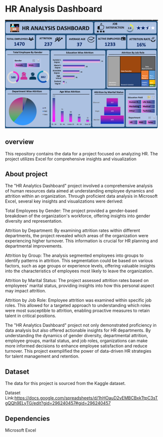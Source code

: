 
# HR Analysis Dashboard
![paris.png](https://github.com/saicharannetha/HR-analysis-dashboard/blob/main/dashboard.png)


## overview
This repository contains the data for a project focused on analyzing HR. The project utilizes Excel for comprehensive insights and visualization
## About project

The "HR Analytics Dashboard" project involved a comprehensive analysis of human resources data aimed at understanding employee dynamics and attrition within an organization. Through proficient data analysis in Microsoft Excel, several key insights and visualizations were derived:

Total Employees by Gender: The project provided a gender-based breakdown of the organization's workforce, offering insights into gender diversity and representation.

Attrition by Department: By examining attrition rates within different departments, the project revealed which areas of the organization were experiencing higher turnover. This information is crucial for HR planning and departmental improvements.

Attrition by Group: The analysis segmented employees into groups to identify patterns in attrition. This segmentation could be based on various factors, such as age groups or experience levels, offering valuable insights into the characteristics of employees most likely to leave the organization.

Attrition by Marital Status: The project assessed attrition rates based on employees' marital status, providing insights into how this personal aspect may impact attrition.

Attrition by Job Role: Employee attrition was examined within specific job roles. This allowed for a targeted approach to understanding which roles were most susceptible to attrition, enabling proactive measures to retain talent in critical positions.

The "HR Analytics Dashboard" project not only demonstrated proficiency in data analysis but also offered actionable insights for HR departments. By understanding the dynamics of gender diversity, departmental attrition, employee groups, marital status, and job roles, organizations can make more informed decisions to enhance employee satisfaction and reduce turnover. This project exemplified the power of data-driven HR strategies for talent management and retention.
 



## Dataset
The data for this project is sourced from the Kaggle dataset.

Dataset Link:https://docs.google.com/spreadsheets/d/1hHOauD2vEMBCBxkTtpC3sTgQQh9ELyTG/edit?gid=296240457#gid=296240457
## Dependencies
Microsoft Excel
